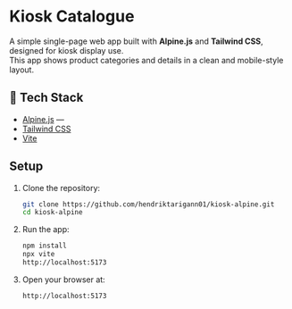 # Kiosk Catalogue

A simple single-page web app built with **Alpine.js** and **Tailwind CSS**, designed for kiosk display use.  
This app shows product categories and details in a clean and mobile-style layout.

## 🧰 Tech Stack

- [Alpine.js](https://alpinejs.dev/) —
- [Tailwind CSS](https://tailwindcss.com/)
- [Vite](https://vitejs.dev/)

## Setup

1. Clone the repository:

   ```bash
   git clone https://github.com/hendriktarigann01/kiosk-alpine.git
   cd kiosk-alpine

   ```

2. Run the app:

   ```bash
   npm install
   npx vite
   http://localhost:5173

   ```

3. Open your browser at:

    ```bash
    http://localhost:5173
    ```
